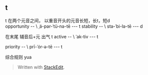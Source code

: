 ## t
t 在两个元音之间， 以重音开头的元音长短，长t，短d     
opportunity -- \ ˌä-pər-ˈtü-nə-tē  --- t
stability -- \ stə-ˈbi-lə-tē --- d
 
在末尾 辅音后+元 出气 t
active -- \ ˈak-tiv --- t

priority -- \ prī-ˈȯr-ə-tē --- t

综合规则 yua
> Written with [StackEdit](https://stackedit.io/).
<!--stackedit_data:
eyJoaXN0b3J5IjpbLTU3MzI0MzYyNSwxNzU3MTAzOTgzLDYwOT
Y3NTcxOSwxNTg2Nzk1MTE2XX0=
-->